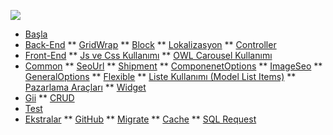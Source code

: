 ![](assets/logo.png)
* [Başla](/)
*   [Back-End](backend.md)
**   [GridWrap](grid.md)
**   [Block](block.md)
**   [Lokalizasyon](localization.md)
**   [Controller](controller.md)
*   [Front-End](frontend.md)
**   [Js ve Css Kullanımı](js-and-css.md)
**   [OWL Carousel Kullanımı](owl-carousel.md)
*   [Common](common.md)
**   [SeoUrl](seourl.md)
**   [Shipment](shipment.md)
**   [ComponenetOptions](componenetoptions.md)
**   [ImageSeo](image-seo.md)
**   [GeneralOptions](general-options.md)
**   [Flexible](flexible.md)
**   [Liste Kullanımı (Model List Items)](model-list-items.md)
**   [Pazarlama Araçları](seo-tools.md)
**   [Widget](widget.md)
*   [Gii](gii.md)
**   [CRUD](crud.md)
*   [Test](test.md)
*   [Ekstralar](extra.md)
**   [GitHub](github.md)
**   [Migrate](migrate.md)
**   [Cache](cache.md)
**   [SQL Request](sql.md)










